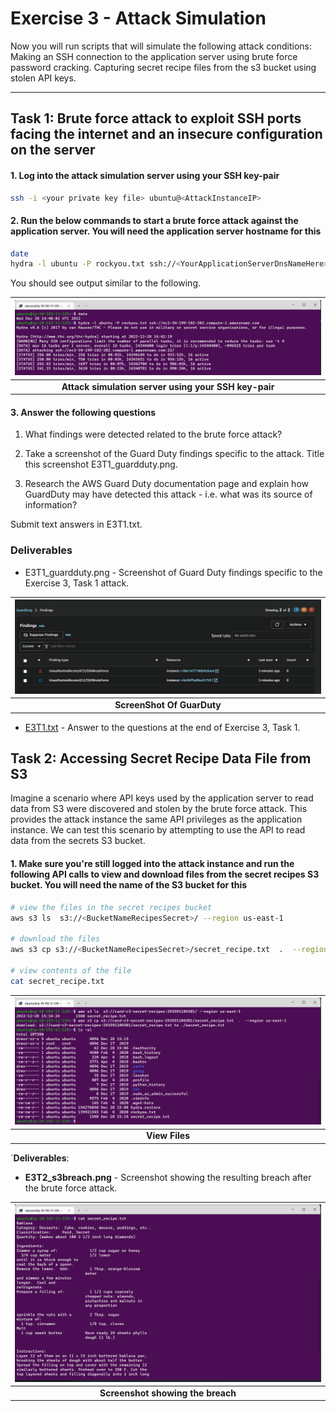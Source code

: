 # Exercise 3 - Attack Simulation

Now you will run scripts that will simulate the following attack conditions: Making an SSH connection to the application server using brute force password cracking. Capturing secret recipe files from the s3 bucket using stolen API keys.
____

## Task 1: Brute force attack to exploit SSH ports facing the internet and an insecure configuration on the server

#### 1. Log into the attack simulation server using your SSH key-pair

````bash
ssh -i <your private key file> ubuntu@<AttackInstanceIP>
````

#### 2. Run the below commands to start a brute force attack against the application server. You will need the application server hostname for this

````bash
date
hydra -l ubuntu -P rockyou.txt ssh://<YourApplicationServerDnsNameHere>
````

You should see output similar to the following.

| ![space-1.jpg](./figure/new/Attack_data1.png) |
|:--:|
| <b>Attack simulation server using your SSH key-pair</b>|

#### 3. Answer the following questions

1. What findings were detected related to the brute force attack?

2. Take a screenshot of the Guard Duty findings specific to the attack. Title this screenshot E3T1_guardduty.png.

3. Research the AWS Guard Duty documentation page and explain how GuardDuty may have detected this attack - i.e. what was its source of information?

Submit text answers in E3T1.txt.

### Deliverables

* E3T1_guardduty.png - Screenshot of Guard Duty findings specific to the Exercise 3, Task 1 attack.


| ![space-1.jpg](./figure/E3T1_guardduty.png) |
|:--:|
| <b>ScreenShot Of GuarDuty</b>|

* [E3T1.txt](./E3T1.txt) - Answer to the questions at the end of Exercise 3, Task 1.

## Task 2: Accessing Secret Recipe Data File from S3

Imagine a scenario where API keys used by the application server to read data from S3 were discovered and stolen by the brute force attack. This provides the attack instance the same API privileges as the application instance. We can test this scenario by attempting to use the API to read data from the secrets S3 bucket.

#### 1. Make sure you're still logged into the attack instance and run the following API calls to view and download files from the secret recipes S3 bucket. You will need the name of the S3 bucket for this

````bash
# view the files in the secret recipes bucket
aws s3 ls  s3://<BucketNameRecipesSecret>/ --region us-east-1

# download the files
aws s3 cp s3://<BucketNameRecipesSecret>/secret_recipe.txt  .  --region us-east-1

# view contents of the file
cat secret_recipe.txt
````

| ![space-1.jpg](./figure/new/download_files.png) |
|:--:|
| <b>View Files</b>|

`**Deliverables**:

* **E3T2_s3breach.png** - Screenshot showing the resulting breach after the brute force attack.

| ![space-1.jpg](./figure/new/E3T2_s3breach.png) |
|:--:|
| <b>Screenshot showing the breach</b>|
